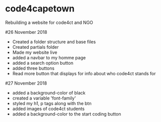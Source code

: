 # code4capetown
Rebuilding  a website for code4ct and NGO

#26 November 2018
- Created a folder structure and base files
- Created partials folder
- Made my website live
- added a navbar to my homme page
- added a search option button
- added three buttons 
- Read more button that displays for info about who code4ct stands for

#27 November 2018
- added a background-color of black
- created a variable 'font-family'
- styled my h1, p tags along with the btn
- added images of code4ct students
- added a background-color to the start coding button

